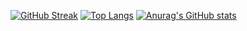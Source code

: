 [![GitHub Streak](https://streak-stats.demolab.com/?user=Ultcrt&theme=dark)](https://git.io/streak-stats)
[![Top Langs](https://github-readme-stats.vercel.app/api/top-langs/?username=Ultcrt&theme=dark)](https://github.com/anuraghazra/github-readme-stats)
[![Anurag's GitHub stats](https://github-readme-stats.vercel.app/api?username=Ultcrt&theme=dark)](https://github.com/anuraghazra/github-readme-stats)
